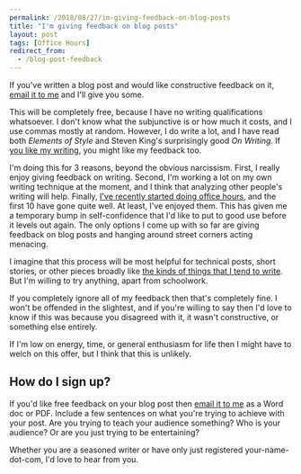 ```yaml
---
permalink: /2018/08/27/im-giving-feedback-on-blog-posts
title: "I'm giving feedback on blog posts"
layout: post
tags: [Office Hours]
redirect_from:
  - /blog-post-feedback
---
```

If you've written a blog post and would like constructive feedback on it, [email it to me](robqheaton@gmail.com) and I'll give you some.

This will be completely free, because I have no writing qualifications whatsoever. I don't know what the subjunctive is or how much it costs, and I use commas mostly at random. However, I do write a lot, and I have read both *Elements of Style* and Steven King's surprisingly good *On Writing*. If [you like my writing](/best-of), you might like my feedback too.

I'm doing this for 3 reasons, beyond the obvious narcissism. First, I really enjoy giving feedback on writing. Second, I'm working a lot on my own writing technique at the moment, and I think that analyzing other people's writing will help. Finally, [I've recently started doing office hours](/office-hours), and the first 10 have gone quite well. At least, I've enjoyed them. This has given me a temporary bump in self-confidence that I'd like to put to good use before it levels out again. The only options I come up with so far are giving feedback on blog posts and hanging around street corners acting menacing.

I imagine that this process will be most helpful for technical posts, short stories, or other pieces broadly like [the kinds of things that I tend to write](/best-of). But I'm willing to try anything, apart from schoolwork.

If you completely ignore all of my feedback then that's completely fine. I won't be offended in the slightest, and if you're willing to say then I'd love to know if this was because you disagreed with it, it wasn't constructive, or something else entirely.

If I'm low on energy, time, or general enthusiasm for life then I might have to welch on this offer, but I think that this is unlikely.

## How do I sign up?

If you'd like free feedback on your blog post then [email it to me](mailto:robqheaton@gmail.com) as a Word doc or PDF. Include a few sentences on what you're trying to achieve with your post. Are you trying to teach your audience something? Who is your audience? Or are you just trying to be entertaining?

Whether you are a seasoned writer or have only just registered your-name-dot-com, I'd love to hear from you.
